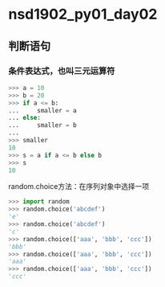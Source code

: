 ​	

# nsd1902_py01_day02

## 判断语句

### 条件表达式，也叫三元运算符

```python
>>> a = 10
>>> b = 20
>>> if a <= b:
...     smaller = a
... else:
...     smaller = b
... 
>>> smaller
10
>>> s = a if a <= b else b
>>> s
10
```

random.choice方法：在序列对象中选择一项

```python
>>> import random
>>> random.choice('abcdef')
'e'
>>> random.choice('abcdef')
'c'
>>> random.choice(['aaa', 'bbb', 'ccc'])
'bbb'
>>> random.choice(['aaa', 'bbb', 'ccc'])
'aaa'
>>> random.choice(['aaa', 'bbb', 'ccc'])
'ccc'
```















